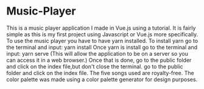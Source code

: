# Music-Player
This is a music player application I made in Vue.js using a tutorial. It is fairly simple as this is my first project using Javascript or Vue.js more specifically.
To use the music player you have to have yarn installed. 
To install yarn go to the terminal and input: yarn install
Once yarn is install go to the terminal and input: yarn serve
(This will allow the application to be on a server so you can access it in a web browser.)
Once that is done, go to the public folder and click on the index file,but don't close the terminal.
go to the public folder and click on the index file.
The five songs used are royalty-free.
The color palette was made using a color palette generator for design purposes.
